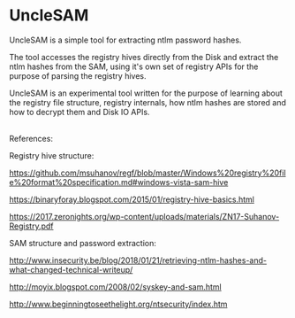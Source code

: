 # UncleSAM

UncleSAM is a simple tool for extracting ntlm password hashes.

The tool accesses the registry hives directly from the Disk and extract the ntlm hashes from the SAM, using it's own set of registry APIs for the purpose of parsing the registry hives.

UncleSAM is an experimental tool written for the purpose of learning about the registry file structure, registry internals, how ntlm hashes are stored and how to decrypt them and Disk IO APIs.


\
References:

Registry hive structure:

https://github.com/msuhanov/regf/blob/master/Windows%20registry%20file%20format%20specification.md#windows-vista-sam-hive

https://binaryforay.blogspot.com/2015/01/registry-hive-basics.html

https://2017.zeronights.org/wp-content/uploads/materials/ZN17-Suhanov-Registry.pdf


SAM structure and password extraction:

http://www.insecurity.be/blog/2018/01/21/retrieving-ntlm-hashes-and-what-changed-technical-writeup/

http://moyix.blogspot.com/2008/02/syskey-and-sam.html

http://www.beginningtoseethelight.org/ntsecurity/index.htm
